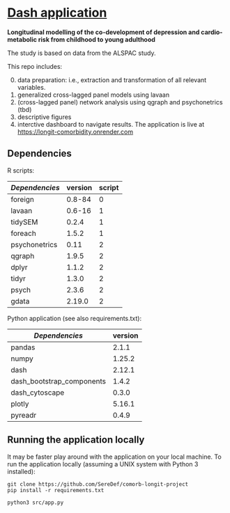 # <ins>Dash application</ins>

**Longitudinal modelling of the co-development of depression and cardio-metabolic risk from childhood to young adulthood**

The study is based on data from the ALSPAC study.

This repo includes: 
  
  0. data preparation: i.e., extraction and transformation of all relevant variables.
  1. generalized cross-lagged panel models using lavaan
  2. (cross-lagged panel) network analysis using qgraph and psychonetrics (tbd)
  3. descriptive figures
  4. interctive dashboard to navigate results. The application is live at https://longit-comorbidity.onrender.com

## Dependencies

R scripts:

| _Dependencies_            | version | script |
| ------------------------- | ------- | ------ |
| foreign                   | 0.8-84  | 0      |
| lavaan                    | 0.6-16  | 1      |
| tidySEM                   | 0.2.4   | 1      |
| foreach                   | 1.5.2   | 1      |
| psychonetrics             | 0.11    | 2      |
| qgraph                    | 1.9.5   | 2      |
| dplyr                     | 1.1.2   | 2      |
| tidyr                     | 1.3.0   | 2      |
| psych                     | 2.3.6   | 2      |
| gdata                     | 2.19.0  | 2      |

Python application (see also requirements.txt):

| _Dependencies_            | version |
| ------------------------- | ------- |
| pandas                    | 2.1.1   |
| numpy                     | 1.25.2  |
| dash                      | 2.12.1  |
| dash_bootstrap_components | 1.4.2   |
| dash_cytoscape            | 0.3.0   |
| plotly                    | 5.16.1  |
| pyreadr                   | 0.4.9   |

## Running the application locally
It may be faster play around with the application on your local machine. To run the application locally (assuming a UNIX system with Python 3 installed):

```
git clone https://github.com/SereDef/comorb-longit-project
pip install -r requirements.txt

python3 src/app.py
```
